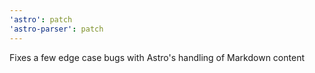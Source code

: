 ```yaml
---
'astro': patch
'astro-parser': patch
---
```


Fixes a few edge case bugs with Astro's handling of Markdown content
